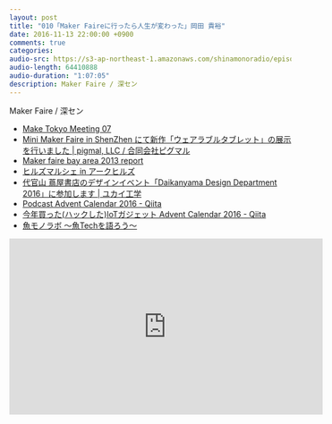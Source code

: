 ```yaml
---
layout: post
title: "010「Maker Faireに行ったら人生が変わった」岡田 貴裕"
date: 2016-11-13 22:00:00 +0900
comments: true
categories:
audio-src: https://s3-ap-northeast-1.amazonaws.com/shinamonoradio/episodes/010.mp3
audio-length: 64410888
audio-duration: "1:07:05"
description: Maker Faire / 深セン
---
```

Maker Faire / 深セン

- [Make Tokyo Meeting 07](http://makezine.jp/blog/2011/12/mtm07.html)
- [Mini Maker Faire in ShenZhen にて新作「ウェアラブルタブレット」の展示を行いました | pigmal, LLC / 合同会社ピグマル](http://pigmal.com/blog/2012/04/16/mini-maker-faire-in-shenzhen/)
- [Maker faire bay area 2013 report](http://www.slideshare.net/kopanitsa/maker-faire-bay-area-2013-report)
- [ヒルズマルシェ in アークヒルズ](http://www.hills-marche.com/)
- [代官山 蔦屋書店のデザインイベント「Daikanyama Design Department 2016」に参加します | ユカイ工学](http://www.ux-xu.com/news/release/%E4%BB%A3%E5%AE%98%E5%B1%B1-%E8%94%A6%E5%B1%8B%E6%9B%B8%E5%BA%97%E3%81%AE%E3%83%87%E3%82%B6%E3%82%A4%E3%83%B3%E3%82%A4%E3%83%99%E3%83%B3%E3%83%88%E3%80%8Cdaikanyama-design-department-2016%E3%80%8D-2)
- [Podcast Advent Calendar 2016 - Qiita](http://qiita.com/advent-calendar/2016/podcast)
- [今年買った(ハックした)IoTガジェット Advent Calendar 2016 - Qiita](http://qiita.com/advent-calendar/2016/iot-gadgets)
- [魚モノラボ ～魚Techを語ろう～](https://www.facebook.com/groups/1695230380806641/)

<iframe width="560" height="315" src="https://www.youtube.com/embed/iOrF0qIvkek" frameborder="0" allowfullscreen></iframe>
